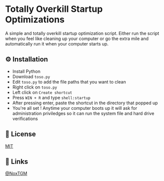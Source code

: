 # Totally Overkill Startup Optimizations

A simple and totally overkill startup optimization script. Either run the script when you feel like cleaning up your computer or go the extra mile and automatically run it when your computer starts up.

## ⚙️ Installation

* Install Python
* Download `toso.py`
* Edit `toso.py` to add the file paths that you want to clean
* Right click on `toso.py`
* Left click on `Create shortcut`
* Press `WIN + R` and type `shell:startup`
* After pressing enter, paste the shortcut in the directory that popped up
* You're all set ! Anytime your computer boots up it will ask for administration priviledges so it can run the system file and hard drive verifications

## 🔑 License

[MIT](https://choosealicense.com/licenses/mit/)

## 🔗 Links

[@NoxTGM](https://github.com/NoxTGM)
